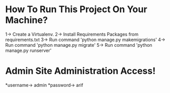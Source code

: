 # How To Run This Project On Your Machine?

<p>1-> Create a Virtualenv.</>
2-> Install Requirements Packages from requirements.txt
3-> Run command 'python manage.py makemigrations'
4-> Run command 'python manage.py migrate'
5-> Run command 'python manage.py runserver'


# Admin Site Administration Access!
*username-> admin
*password-> arif
